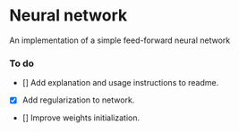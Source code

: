 # Neural network

An implementation of a simple feed-forward neural network


### To do

- [] Add explanation and usage instructions to readme.
- [x] Add regularization to network.
- [] Improve weights initialization.
